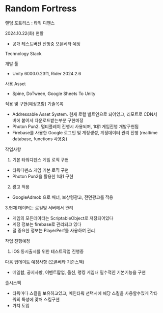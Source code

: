 # Random Fortress

랜덤 포트리스 : 타워 디펜스

2024.10.22(화) 현황
- 공개 테스트버전 진행중 오픈베타 예정

Technology Stack

개발 툴
- Unity 6000.0.23f1, Rider 2024.2.6

사용 Asset
- Spine, DoTween, Google Sheets To Unity

적용 및 구현(예정포함) 기술목록
- Addressable Asset System. 현재 로컬 빌트인으로 되어있고, 리모트로 CDN서버에 붙어서 다운로드받는부분 구현예정
- Photon Pun2. 멀티플레이 진행시 사용되며, 1대1 게임진행 개발구현됨
- Firebase를 사용한 Google 로그인 및 계정생성, 계정데이터 관리 진행 (realtime database, functions 사용중)

작업사항
1. 기본 타워디펜스 게임 로직 구현
  - 타워디펜스 게임 기본 로직 구현
  - Photon Pun2을 활용한 1대1 구현

2. 광고 적용
  - GoogleAdmob 으로 배너, 보상형광고, 전면광고를 적용

3.현재 데이터는 로컬및 서버에서 관리
  - 게임의 모든데이터는 ScriptableObject로 저장되어있다
  - 계정 정보는 firebase로 관리되고 있다
  - 덜 중요한 정보는 PlayerPerf를 사용하여 관리


작업 진행예정
1. iOS 동시출시를 위한 테스트작업 진행중

다음 업데이트 예정사항 (오픈베타 기준스펙)
- 메일함, 공지사항, 이벤트팝업, 옵션, 랭킹 게임내 필수적인 기본기능을 구현


출시스펙
- 타워마다 스킬을 보유하고있고, 메인타워 선택시에 해당 스킬을 사용할수있게 각타워의 특성에 맞쳐 스킬구현
- 가챠 도입

